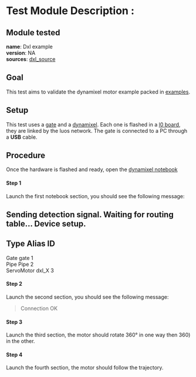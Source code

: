 # Test Module Description : 

## Module tested
**name**: Dxl example  
**version**: NA  
**sources**: [dxl_source](https://github.com/Luos-io/Examples/tree/master/Projects/l0/Dxl)  

## Goal

This test aims to validate the dynamixel motor example packed in [examples](https://github.com/Luos-io/Examples).

## Setup

This test uses a [gate](https://github.com/Luos-io/Examples/tree/master/Projects/l0/Gate_SerialCom) and a [dynamixel](https://github.com/Luos-io/Examples/tree/master/Projects/l0/Dxl). Each one is flashed in a [l0 board](https://github.com/Luos-io/Examples/tree/master/Hardware/l0), they are linked by the luos network. The gate is connected to a PC through a **USB** cable.

## Procedure

Once the hardware is flashed and ready, open the [dynamixel notebook](./dxl.ipynb)

#### Step 1 
Launch the first notebook section, you should see the following message:

Sending detection signal.
Waiting for routing table...
Device setup.
-------------------------------------------------
Type                Alias               ID   
-------------------------------------------------
Gate                gate                1    
Pipe                Pipe                2    
ServoMotor          dxl_X               3  

#### Step 2
Launch the second section, you should see the following message:

> Connection OK

#### Step 3
Launch the third section, the motor should rotate 360° in one way then 360) in the other.

#### Step 4
Launch the fourth section, the motor should follow the trajectory.